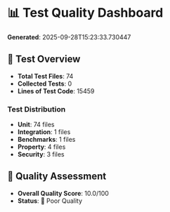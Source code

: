 # 📊 Test Quality Dashboard

**Generated**: 2025-09-28T15:23:33.730447

## 🧪 Test Overview
- **Total Test Files**: 74
- **Collected Tests**: 0
- **Lines of Test Code**: 15459

### Test Distribution
- **Unit**: 74 files
- **Integration**: 1 files
- **Benchmarks**: 1 files
- **Property**: 4 files
- **Security**: 3 files

## 🎯 Quality Assessment
- **Overall Quality Score**: 10.0/100
- **Status**: 🔴 Poor Quality
